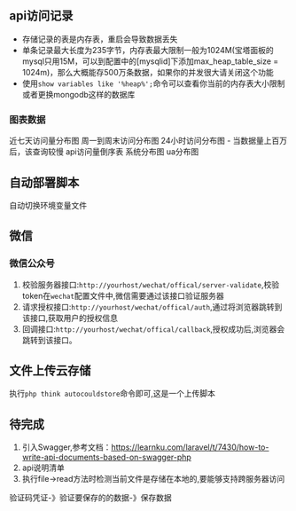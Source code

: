 ## api访问记录
- 存储记录的表是内存表，重启会导致数据丢失
- 单条记录最大长度为235字节，内存表最大限制一般为1024M(宝塔面板的mysql只用15M，可以到配置中的[mysqlid]下添加max_heap_table_size = 1024m)，那么大概能存500万条数据，如果你的并发很大请关闭这个功能
- 使用`show variables like '%heap%';`命令可以查看你当前的内存表大小限制
或者更换mongodb这样的数据库
### 图表数据
近七天访问量分布图
周一到周末访问分布图
24小时访问分布图 - 当数据量上百万后，该查询较慢
api访问量倒序表
系统分布图
ua分布图

## 自动部署脚本
自动切换环境变量文件

## 微信
### 微信公众号
1. 校验服务器接口:`http://yourhost/wechat/offical/server-validate`,校验token在`wechat`配置文件中,微信需要通过该接口验证服务器
2. 请求授权接口:`http://yourhost/wechat/offical/auth`,通过将浏览器跳转到该接口,获取用户的授权信息
3. 回调接口:`http://yourhost/wechat/offical/callback`,授权成功后,浏览器会跳转到该接口。

## 文件上传云存储
执行`php think autocouldstore`命令即可,这是一个上传脚本

## 待完成
1. 引入Swagger,参考文档：https://learnku.com/laravel/t/7430/how-to-write-api-documents-based-on-swagger-php
2. api说明清单
4. 执行file->read方法时检测当前文件是存储在本地的,要能够支持跨服务器访问


验证码凭证-》验证要保存的的数据-》保存数据